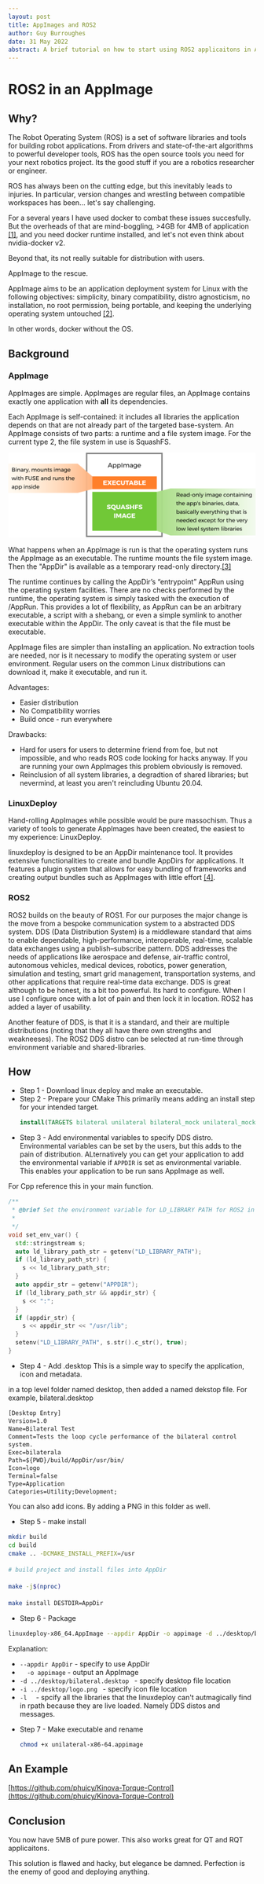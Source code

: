 ```yaml
---
layout: post
title: AppImages and ROS2
author: Guy Burroughes
date: 31 May 2022
abstract: A brief tutorial on how to start using ROS2 applicaitons in AppImages.
---
```


# ROS2 in an AppImage

## Why?

The Robot Operating System (ROS) is a set of software libraries and tools for building robot applications. 
From drivers and state-of-the-art algorithms to powerful developer tools, ROS has the open source tools you need for your next robotics project.
Its the good stuff if you are a robotics researcher or engineer.

ROS has always been on the cutting edge, but this inevitably leads to injuries. In particular, version changes and wrestling between compatible workspaces
has been... let's say challenging.

For a several years I have used docker to combat these issues succesfully. But the overheads of that are mind-boggling, >4GB for 4MB of application [\[1\]](https://hub.docker.com/r/ukaea/glovebox-simulator/tags), and you need docker runtime installed, and let's not even think about nvidia-docker v2.

Beyond that, its not really suitable for distribution with users.

AppImage to the rescue. 

AppImage aims to be an application deployment system for Linux with the following objectives: simplicity, binary compatibility, distro agnosticism, no installation, no root permission, being portable, and keeping the underlying operating system untouched [\[2\]](https://en.wikipedia.org/wiki/AppImage).

In other words, docker without the OS.

## Background
### AppImage
AppImages are simple. AppImages are regular files, an AppImage contains exactly one application with **all** its dependencies.

Each AppImage is self-contained: it includes all libraries the application depends on that are not already part of the targeted base-system. 
An AppImage consists of two parts: a runtime and a file system image. For the current type 2, the file system in use is SquashFS.

![AppImage file structure. Copyright © @TheAssassin 2019. Licensed under CC-By-SA Intl 4.0.](/public/images/architecture-overview.svg)

What happens when an AppImage is run is that the operating system runs the AppImage as an executable. The runtime mounts the file system image.
Then the "AppDir" is available as a temporary read-only directory.[\[3\]](https://docs.appimage.org/reference/architecture.html)

The runtime continues by calling the AppDir’s “entrypoint” AppRun using the operating system facilities. 
There are no checks performed by the runtime, the operating system is simply tasked with the execution of <AppDir mountpoint>/AppRun. 
 This provides a lot of flexibility, as AppRun can be an arbitrary executable, a script with a shebang, or even a simple symlink to 
  another executable within the AppDir. The only caveat is that the file must be executable.

AppImage files are simpler than installing an application. No extraction tools are needed, 
  nor is it necessary to modify the operating system or user environment.
  Regular users on the common Linux distributions can download it, make it executable, and run it. 
  
Advantages:
  * Easier distribution
  * No Compatibility worries
  * Build once - run everywhere
  
Drawbacks:
  * Hard for users for users to determine friend from foe, but not impossible, and who reads ROS code looking for hacks anyway. If you are running your own AppImages this problem obviously is removed.
  * Reinclusion of all system libraries, a degradtion of shared libraries; but nevermind, at least you aren't reincluding Ubuntu 20.04.
  
### LinuxDeploy
Hand-rolling AppImages while possible would be pure massochism. Thus a variety of tools to generate AppImages have been created, the easiest to my experience: LinuxDeploy.
  
linuxdeploy is designed to be an AppDir maintenance tool. It provides extensive functionalities to create and bundle AppDirs for applications. It features a plugin system that allows for easy bundling of frameworks and creating output bundles such as AppImages with little effort [\[4\]](https://github.com/linuxdeploy/linuxdeploy).

### ROS2

ROS2 builds on the beauty of ROS1. For our purposes the major change is the move from a bespoke communication system to a abstracted DDS system.
DDS (Data Distribution System) is a middleware standard that aims to enable dependable, high-performance, interoperable, real-time, scalable data exchanges using a publish–subscribe pattern. DDS addresses the needs of applications like aerospace and defense, air-traffic control, autonomous vehicles, medical devices, robotics, power generation, simulation and testing, smart grid management, transportation systems, and other applications that require real-time data exchange. 
  DDS is great although to be honest, its a bit too powerful. Its hard to configure. When I use I configure once with a lot of pain and then lock it in location.
  ROS2 has added a layer of usability.
  
  Another feature of DDS, is that it is a standard, and their are multiple distributions (noting that they all have there own strengths and weakneeses).
  The ROS2 DDS distro can be selected at run-time through environment variable and shared-libraries.


## How
* Step 1 - Download linux deploy and make an executable.
* Step 2 - Prepare your CMake
  This primarily means adding an install step for your intended target.
  ```cmake
  install(TARGETS bilateral unilateral bilateral_mock unilateral_mock taskspace taskspace_mock)
  ```
 * Step 3 - Add environmental variables to specify DDS distro.
   Environmental variables can be set by the users, but this adds to the pain of distribution. ALternatively you can get your application to add the environmental variable if `APPDIR` is set as environmental variable. This enables your application to be run sans AppImage as well.
  
  For Cpp reference this in your main function.
  
  ```cpp
  /**
   * @brief Set the environment variable for LD_LIBRARY PATH for ROS2 in appimages
   *
   */
  void set_env_var() {
    std::stringstream s;
    auto ld_library_path_str = getenv("LD_LIBRARY_PATH");
    if (ld_library_path_str) {
      s << ld_library_path_str;
    }
    auto appdir_str = getenv("APPDIR");
    if (ld_library_path_str && appdir_str) {
      s << ":";
    }
    if (appdir_str) {
      s << appdir_str << "/usr/lib";
    }
    setenv("LD_LIBRARY_PATH", s.str().c_str(), true);
  }
  ```
  
  * Step 4 - Add .desktop
  This is a simple way to specify the application, icon and metadata.
  
  in a top level folder named desktop, then added a named dekstop file. For example, bilateral.desktop
  ```
  [Desktop Entry]
  Version=1.0
  Name=Bilateral Test
  Comment=Tests the loop cycle performance of the bilateral control system.
  Exec=bilaterala
  Path=${PWD}/build/AppDir/usr/bin/
  Icon=logo
  Terminal=false
  Type=Application
  Categories=Utility;Development;
  ```
  
  You can also add icons. By adding a PNG in this folder as well.
  
  
  
  * Step 5 - make install
  
  ```bash
  mkdir build
  cd build
  cmake .. -DCMAKE_INSTALL_PREFIX=/usr

  # build project and install files into AppDir

  make -j$(nproc)

  make install DESTDIR=AppDir
  ```

  * Step 6 - Package
  
  ```bash
  linuxdeploy-x86_64.AppImage --appdir AppDir -o appimage -d ../desktop/bilateral.desktop -i ../desktop/logo.png -l /opt/ros/foxy/lib/librmw_fastrtps_cpp.so -l /opt/ros/foxy/lib/librmw_dds_common__rosidl_typesupport_fastrtps_cpp.so -l /opt/ros/foxy/lib/librcl_interfaces__rosidl_typesupport_fastrtps_c.so -l /opt/ros/foxy/lib/librcl_interfaces__rosidl_typesupport_fastrtps_cpp.so -l /opt/ros/foxy/lib/libsensor_msgs__rosidl_typesupport_fastrtps_cpp.so 
  ```
  
  Explanation:

  -  ```--appdir AppDir``` - specify to use AppDir
  - ```  -o appimage``` - output an AppImage
  - ```-d ../desktop/bilateral.desktop ``` - specify desktop file location
  - ```-i ../desktop/logo.png ``` - specify icon file location
  - ```-l  ``` - spcify all the libraries that the linuxdeploy can't autmagically find in rpath because they are live loaded. Namely DDS distos and messages.

* Step 7 - Make executable and rename
  
  ```bash
  chmod +x unilateral-x86-64.appimage
  ```
## An Example

[https://github.com/phuicy/Kinova-Torque-Control](https://github.com/phuicy/Kinova-Torque-Control)
  
## Conclusion
  
You now have 5MB of pure power.
This also works great for QT and RQT applicaitons.
  
 This solution is flawed and hacky, but elegance be damned. 
  Perfection is the enemy of good and deploying anything.
